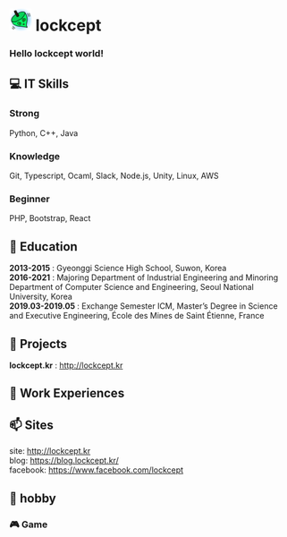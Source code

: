 # <img src="./lockcept.png" width="40" height="40" /> lockcept 
### Hello lockcept world!


## 💻 IT Skills
### Strong
Python, C++, Java
### Knowledge
Git, Typescript, Ocaml, Slack, Node.js, Unity, Linux, AWS
### Beginner
PHP, Bootstrap, React


## 🌱 Education
**2013-2015** : Gyeonggi Science High School, Suwon, Korea  
**2016-2021** : Majoring Department of Industrial Engineering and Minoring Department of Computer Science and Engineering, Seoul National University, Korea  
**2019.03-2019.05** : Exchange Semester ICM, Master’s Degree in Science and Executive Engineering, École des Mines de Saint Étienne, France  


## 🚀 Projects
**lockcept.kr** : http://lockcept.kr


## 🔭 Work Experiences

## 📫 Sites
site: http://lockcept.kr  
blog: https://blog.lockcept.kr/  
facebook: https://www.facebook.com/lockcept  

## 💩 hobby
### 🎮 Game


<!--
**lockcept/lockcept** is a ✨ _special_ ✨ repository because its `README.md` (this file) appears on your GitHub profile.

Here are some ideas to get you started:

- 🔭 I’m currently working on ...
- 🌱 I’m currently learning ...
- 👯 I’m looking to collaborate on ...
- 🤔 I’m looking for help with ...
- 💬 Ask me about ...
- 📫 How to reach me: ...
- 😄 Pronouns: ...
- ⚡ Fun fact: ...
-->
